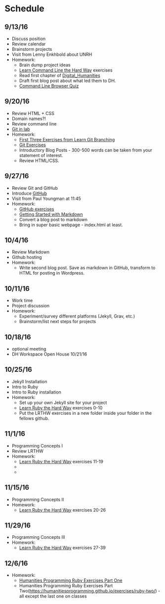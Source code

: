 # Schedule

## 9/13/16
* Discuss position
* Review calendar
* Brainstorm projects
* Visit from Lenny Enkhbold about UNRH
* Homework:
    * Brain dump project ideas
    * [Learn Command Line the Hard Way](https://learnrubythehardway.org/book/appendixa.html) exercises
    * Read first chapter of [Digital_Humanities](https://mitpress.mit.edu/sites/default/files/titles/content/9780262018470_Open_Access_Edition.pdf)
    * Draft first blog post about what led them to DH.
    * [Command Line Browser Quiz](https://bmw9t.github.io/command_line_browser_quiz/)

## 9/20/16
* Review HTML + CSS
* Domain names?!
* Review command line
* [Git in lab](https://github.com/wludh/ugfellows/blob/master/lessons/github.md)
* Homework: 
    * [First Three Exercises from Learn Git Branching](http://learngitbranching.js.org/)
    * [Git Exercises](https://github.com/wludh/ugfellows/blob/master/lessons/github.md)
    * Introductory Blog Posts - 300-500 words can be taken from your statement of interest.
    * Review HTML/CSS.

## 9/27/16
* Review Git and GitHub
* Introduce [GitHub](https://github.com)
* Visit from Paul Youngman at 11:45
* Homework:
    * [GitHub exercises](https://github.com/wludh/ugfellows/blob/master/exercises/github.md)
    * [Getting Started with Markdown](http://programminghistorian.org/lessons/getting-started-with-markdown)
    * Convert a blog post to markdown
    * Bring in super basic webpage - index.html at least.

## 10/4/16
* Review Markdown
* Github hosting
* Homework: 
    * Write second blog post. Save as markdown in GitHub, transform to HTML for posting in Wordpress. 

## 10/11/16 
* Work time
* Project discussion 
* Homework: 
    * Experiment/survey different platforms (Jekyll, Grav, etc.)
    * Brainstorm/list next steps for projects

## 10/18/16
* optional meeting
* DH Workspace Open House 10/21/16

## 10/25/16
* Jekyll Installation
* Intro to Ruby
* Intro to Ruby installation
* Homework:
    * Set up your own Jekyll site for your project
    * [Learn Ruby the Hard Way](https://learnrubythehardway.org/book/) exercises 0-10
    * Put the LRTHW exercises in a new folder inside your folder in the fellows github.

## 11/1/16
* Programming Concepts I
* Review LRTHW
* Homework:
    * [Learn Ruby the Hard Way](https://learnrubythehardway.org/book/) exercises 11-19
    * 
    * 

## 11/15/16
* Programming Concepts II
* Homework:
    * [Learn Ruby the Hard Way](https://learnrubythehardway.org/book/) exercises 20-26

## 11/29/16
* Programming Concepts III
* Homework:
    * [Learn Ruby the Hard Way](https://learnrubythehardway.org/book/) exercises 27-39

## 12/6/16
* Homework:
    * [Humanities Programming Ruby Exercises Part One](https://humanitiesprogramming.github.io/exercises/ruby-one/)
    * Humanities Programming Ruby Exercises Part Two(https://humanitiesprogramming.github.io/exercises/ruby-two/) - all except the last one on classes